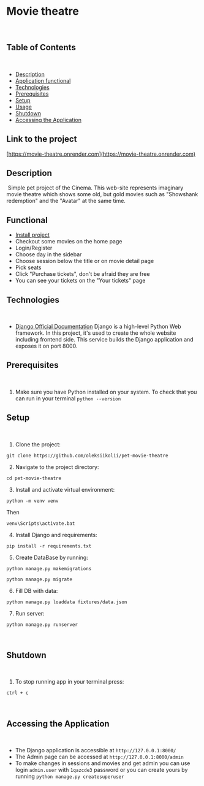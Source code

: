 ﻿# Movie theatre
​
## Table of Contents
​
- [Description](#description)
- [Application functional](#functional)
- [Technologies](#technologies)
- [Prerequisites](#prerequisites)
- [Setup](#setup)
- [Usage](#usage)
- [Shutdown](#shutdown)
- [Accessing the Application](#accessing-the-application)

## Link to the project
[https://movie-theatre.onrender.com](https://movie-theatre.onrender.com)
​
## Description
​
Simple pet project of the Cinema. This web-site represents imaginary movie theatre which
shows some old, but gold movies such as "Showshank redemption" and the "Avatar" at the same time.
​
## Functional
* [Install project](#setup)
* Checkout some movies on the home page
* Login/Register
* Choose day in the sidebar
* Choose session below the title or on movie detail page
* Pick seats
* Click "Purchase tickets", don't be afraid they are free
* You can see your tickets on the "Your tickets" page
​
## Technologies
​
- [Django Official Documentation](https://docs.djangoproject.com/)
Django is a high-level Python Web framework. In this project, it's used to create the whole website including frontend side. This service builds the Django application and exposes it on port 8000.
​
​
## Prerequisites
​
1. Make sure you have Python installed on your system. To check that you can run in your terminal ```python --version```
​
## Setup
​
1. Clone the project:
```
git clone https://github.com/oleksiikolii/pet-movie-theatre
```
2. Navigate to the project directory:
```
cd pet-movie-theatre
```
3. Install and activate virtual environment:
```
python -m venv venv
```
Then
```
venv\Scripts\activate.bat
```
4. Install Django and requirements:
```
pip install -r requirements.txt
```
5. Create DataBase by running:
```
python manage.py makemigrations
```
```
python manage.py migrate
```
6. Fill DB with data:
```
python manage.py loaddata fixtures/data.json
```
7. Run server:
```
python manage.py runserver
```

​

## Shutdown
​
1. To stop running app in your terminal press:
```
ctrl + c
```
​
## Accessing the Application
​
* The Django application is accessible at `http://127.0.0.1:8000/`
* The Admin page can be accessed at `http://127.0.0.1:8000/admin`
* To make changes in sessions and movies and get admin you can use login `admin.user` with `1qazcde3` password or you can create yours by running ```python manage.py createsuperuser```

